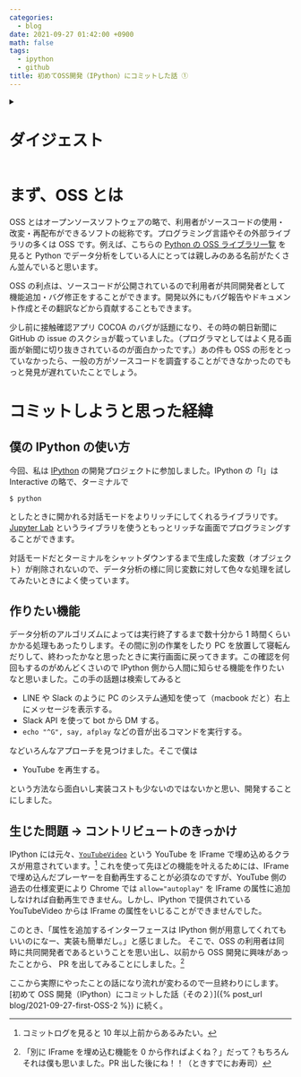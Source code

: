```yaml
---
categories:
  - blog
date: 2021-09-27 01:42:00 +0900
math: false
tags:
  - ipython
  - github
title: 初めてOSS開発（IPython）にコミットした話 ①
---
```


<details>
<summary><h1 class="summary">ダイジェスト</h1></summary><br>

JupyterLab で重い処理が終了したら YouTube を流して気付ける様にする機能を作りたい。しかし、Chrome は IFrame の自動再生をデフォルトでは無効化するから、IFrame の属性を編集できる機能を追加したくなり、人生初めて OSS へプルリクエスト（以下、PR）を出すことにした。最終的に承認されて公式ドキュメントにも反映された。

{% linkpreview "https://ipython.readthedocs.io/en/stable/whatsnew/version7.html#youtubevideo-autoplay-and-the-ability-to-add-extra-attributes-to-iframe" %}

（ただ、自分のための機能は fork してそこで作ればよかったのでは、と後で気づいた。）

PR を出すと自分の編集箇所と無関係な箇所で GitHub Workflow がエラーを出したのでついでに直したら、他の PR でも起きてた問題が解消されてらしくお役に立たみたいで嬉しかった。このとき、commit の粒度をちゃんとしていてよかったなと思った。

</details>

# まず、OSS とは

OSS とはオープンソースソフトウェアの略で、利用者がソースコードの使用・改変・再配布ができるソフトの総称です。プログラミング言語やその外部ライブラリの多くは OSS です。例えば、こちらの [Python の OSS ライブラリ一覧][list] を見ると Python でデータ分析をしている人にとっては親しみのある名前がたくさん並んでいると思います。

OSS の利点は、ソースコードが公開されているので利用者が共同開発者として機能追加・バグ修正をすることができます。開発以外にもバグ報告やドキュメント作成とその翻訳などから貢献することもできます。

少し前に接触確認アプリ COCOA のバグが話題になり、その時の朝日新聞に GitHub の issue のスクショが載っていました。（プログラマとしてはよく見る画面が新聞に切り抜きされているのが面白かったです。）あの件も OSS の形をとっていなかったら、一般の方がソースコードを調査することができなかったのでもっと発見が遅れていたことでしょう。

[list]: https://www.mygreatlearning.com/blog/open-source-python-libraries

# コミットしようと思った経緯

## 僕の IPython の使い方

今回、私は [IPython][ipython] の開発プロジェクトに参加しました。IPython の「I」は Interactive の略で、ターミナルで

```
$ python
```

としたときに開かれる対話モードをよりリッチにしてくれるライブラリです。[Jupyter Lab][jupyter] というライブラリを使うともっとリッチな画面でプログラミングすることができます。

対話モードだとターミナルをシャットダウンするまで生成した変数（オブジェクト）が削除されないので、データ分析の様に同じ変数に対して色々な処理を試してみたいときによく使っています。

[ipython]: https://github.com/ipython/ipython
[jupyter]: https://jupyter.org/

## 作りたい機能

データ分析のアルゴリズムによっては実行終了するまで数十分から 1 時間くらいかかる処理もあったりします。その間に別の作業をしたり PC を放置して寝転んだりして、終わったかなと思ったときに実行画面に戻ってきます。この確認を何回もするのがめんどくさいので IPython 側から人間に知らせる機能を作りたいなと思いました。この手の話題は検索してみると

- LINE や Slack のように PC のシステム通知を使って（macbook だと）右上にメッセージを表示する。
- Slack API を使って bot から DM する。
- `echo "^G", say, afplay` などの音が出るコマンドを実行する。

などいろんなアプローチを見つけました。そこで僕は

- YouTube を再生する。

という方法なら面白いし実装コストも少ないのではないかと思い、開発することにしました。

## 生じた問題 → コントリビュートのきっかけ

IPython には元々、[`YouTubeVideo`][youtubevideo] という YouTube を IFrame で埋め込めるクラスが用意されています。[^1]
これを使って先ほどの機能を叶えるためには、IFrame で埋め込んだプレーヤーを自動再生することが必須なのですが、YouTube 側の過去の仕様変更により Chrome では `allow="autoplay"` を IFrame の属性に追加しなければ自動再生できません。しかし、IPython で提供されている YouTubeVideo からは IFrame の属性をいじることができませんでした。

このとき、「属性を追加するインターフェースは IPython 側が用意してくれてもいいのになー、実装も簡単だし。」と感じました。
そこで、OSS の利用者は同時に共同開発者であるということを思い出し、以前から OSS 開発に興味があったことから、
PR を出してみることにしました。[^2]

[youtubevideo]: https://ipython.readthedocs.io/en/stable/api/generated/IPython.display.html#IPython.display.YouTubeVideo

[^1]: コミットログを見ると 10 年以上前からあるみたい。
[^2]: 「別に IFrame を埋め込む機能を 0 から作ればよくね？」だって？もちろんそれは僕も思いました。PR 出した後にね！！（ときすでにお寿司）

ここから実際にやったことの話になり流れが変わるので一旦終わりにします。
[初めて OSS 開発（IPython）にコミットした話（その２）]({% post_url blog/2021-09-27-first-OSS-2 %})
に続く。
